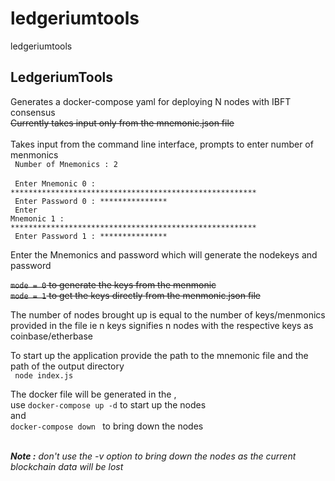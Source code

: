 # ledgeriumtools
ledgeriumtools

<h2> LedgeriumTools </h2>

Generates a docker-compose yaml for deploying N nodes with IBFT consensus<br>
<strike>Currently takes input only from the mnemonic.json file<br><br></strike>
Takes input from the command line interface, prompts to enter number of menmonics<br>
<code> Number of Mnemonics : 2 </code><br>
<code> Enter Mnemonic 0 : *******************************************************</code><br>
<code> Enter Password 0 : ***************</code><br>
<code> Enter Mnemonic 1 : *******************************************************</code><br>
<code> Enter Password 1 : ***************</code><br>

Enter the Mnemonics and password which will generate the nodekeys and password

<strike><code>mode = 0</code> to generate the keys from the menmonic<br>
<code>mode = 1</code> to get the keys directly from the menmonic.json file<br></strike>

The number of nodes brought up is equal to the number of keys/menmonics provided in the file
ie n keys signifies n nodes with the respective keys as coinbase/etherbase

To start up the application provide the path to the mnemonic file and the path of the output directory<br>
<code> node index.js <output-dir> </code>

The docker file will be generated in the <output-dir>,<br>
use <code>docker-compose up -d</code> to start up the nodes<br>
and <code> docker-compose down </code> to bring down the nodes<br><br>

<i> <b>Note :</b> don't use the -v option to bring down the nodes as the current blockchain data will be lost </i>
